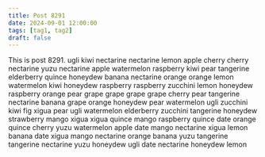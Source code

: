 ```yaml
---
title: Post 8291
date: 2024-09-01 12:00:00
tags: [tag1, tag2]
draft: false
---
```

This is post 8291.
ugli
kiwi
nectarine
nectarine
lemon
apple
cherry
cherry
nectarine
yuzu
nectarine
apple
watermelon
raspberry
kiwi
pear
tangerine
elderberry
quince
honeydew
banana
nectarine
orange
orange
lemon
watermelon
kiwi
honeydew
raspberry
raspberry
zucchini
lemon
honeydew
raspberry
orange
pear
grape
grape
grape
grape
cherry
pear
tangerine
nectarine
banana
grape
orange
honeydew
pear
watermelon
ugli
zucchini
kiwi
fig
xigua
pear
ugli
watermelon
elderberry
zucchini
tangerine
honeydew
strawberry
mango
xigua
xigua
quince
mango
raspberry
quince
date
orange
quince
cherry
yuzu
watermelon
apple
date
mango
nectarine
xigua
lemon
banana
date
xigua
mango
nectarine
orange
banana
yuzu
tangerine
tangerine
nectarine
yuzu
honeydew
ugli
date
nectarine
honeydew
lemon
